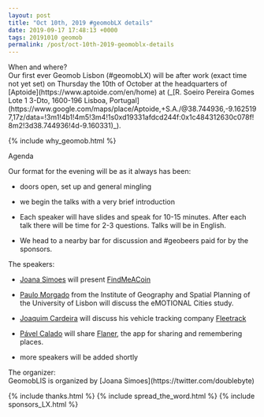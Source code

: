 ```yaml
--- 
layout: post
title: "Oct 10th, 2019 #geomobLX details"
date: 2019-09-17 17:48:13 +0000
tags: 20191010 geomob
permalink: /post/oct-10th-2019-geomoblx-details
---
```


<div class="heading">When and where?</div>
Our first ever Geomob Lisbon (#geomobLX) will be 
<span class="b">after work (exact time not yet set) on Thursday the 10th of October </span>
at the headquarters of [Aptoide](https://www.aptoide.com/en/home) at (_[R. Soeiro Pereira Gomes Lote 1 3-Dto, 1600-196 Lisboa, Portugal](https://www.google.com/maps/place/Aptoide,+S.A./@38.744936,-9.1625197,17z/data=!3m1!4b1!4m5!3m4!1s0xd19331afdcd244f:0x1c484312630c078f!8m2!3d38.744936!4d-9.160331)_).

{% include why_geomob.html %}

<div class="heading">Agenda</div>

Our format for the evening will be as it always has been:

* doors open, set up and general mingling

* we begin the talks with a very brief introduction

* Each speaker will have slides and speak for 10-15 minutes.
After each talk there will be time for 2-3 questions.
Talks will be in English.

* We head to a nearby bar for discussion and #geobeers paid for by the sponsors.

<div class="heading">The speakers:</div>

* [Joana Simoes](https://twitter.com/doublebyte) will present [FindMeACoin](https://doublebyteblog.wordpress.com/2018/10/25/findmeacoin-a-platform-to-support-offline-trading-of-cryptocurrencies/)

* [Paulo Morgado](https://twitter.com/MorgadoPaulo9) from the Institute of Geography and Spatial Planning of the University of Lisbon will discuss the eMOTIONAL Cities study.

* [Joaquim Cardeira](https://www.linkedin.com/in/joaquim-cardeira-bb95544/) will discuss his vehicle tracking company [Fleetrack](https://www.fleetrack.cl)

* [Pável Calado](https://www.linkedin.com/in/pavelcalado/) will
share [Flaner](https://flaner.com/), the app for sharing and remembering places.

* more speakers will be added shortly

<div class="heading">The organizer:</div>
GeomobLIS is organized by [Joana Simoes](https://twitter.com/doublebyte)

{% include thanks.html %}
{% include spread_the_word.html %}
{% include sponsors_LX.html %}

